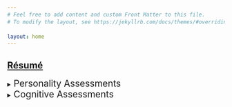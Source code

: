 ```yaml
---
# Feel free to add content and custom Front Matter to this file.
# To modify the layout, see https://jekyllrb.com/docs/themes/#overriding-theme-defaults

layout: home
---
```


<a href="resume.markdown"><h2>Résumé</h2><a>

<details>
    <summary><span style="font-size: 1.5em;">Personality Assessments</span></summary>
        <p style="margin-left: 64px;">
        <details>
            <summary><span style="font-size: 1.25em;">Myers–Briggs Type Indicator: ENTJ-A</span></summary>
            <img src="assets/ENTJ Personality (Commander) 16Personalities.png" alt="81% Extraverted, 81% Intuitive, 67% Thinking, 69% Judging, 89% Assertive">
        </details>
        </p>
</details>

<details>
    <summary><span style="font-size: 1.5em;">Cognitive Assessments</span></summary>
        <p style="margin-left: 64px;">Work in progress</p>
</details>

